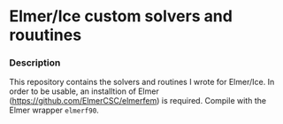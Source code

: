 # Elmer/Ice custom solvers and rouutines

### Description

This repository contains the solvers and routines I wrote for Elmer/Ice. In order to be usable, an installtion of Elmer (https://github.com/ElmerCSC/elmerfem) is required. Compile with the Elmer wrapper `elmerf90`. 
